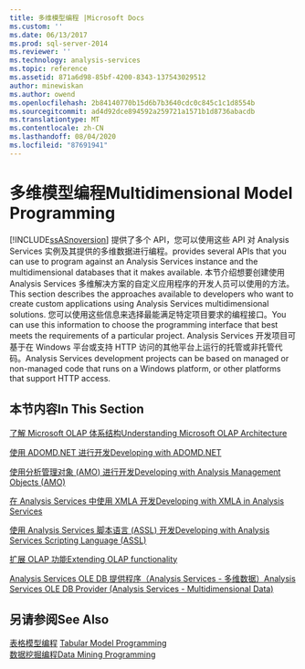 ```yaml
---
title: 多维模型编程 |Microsoft Docs
ms.custom: ''
ms.date: 06/13/2017
ms.prod: sql-server-2014
ms.reviewer: ''
ms.technology: analysis-services
ms.topic: reference
ms.assetid: 871a6d98-85bf-4200-8343-137543029512
author: minewiskan
ms.author: owend
ms.openlocfilehash: 2b84140770b15d6b7b3640cdc0c845c1c1d8554b
ms.sourcegitcommit: ad4d92dce894592a259721a1571b1d8736abacdb
ms.translationtype: MT
ms.contentlocale: zh-CN
ms.lasthandoff: 08/04/2020
ms.locfileid: "87691941"
---
```

# <a name="multidimensional-model-programming"></a><span data-ttu-id="bb7c5-102">多维模型编程</span><span class="sxs-lookup"><span data-stu-id="bb7c5-102">Multidimensional Model Programming</span></span>
  [!INCLUDE[ssASnoversion](../../includes/ssasnoversion-md.md)] <span data-ttu-id="bb7c5-103">提供了多个 API，您可以使用这些 API 对 Analysis Services 实例及其提供的多维数据进行编程。</span><span class="sxs-lookup"><span data-stu-id="bb7c5-103">provides several APIs that you can use to program against an Analysis Services instance and the multidimensional databases that it makes available.</span></span> <span data-ttu-id="bb7c5-104">本节介绍想要创建使用 Analysis Services 多维解决方案的自定义应用程序的开发人员可以使用的方法。</span><span class="sxs-lookup"><span data-stu-id="bb7c5-104">This section describes the approaches available to developers who want to create custom applications using Analysis Services multidimensional solutions.</span></span> <span data-ttu-id="bb7c5-105">您可以使用这些信息来选择最能满足特定项目要求的编程接口。</span><span class="sxs-lookup"><span data-stu-id="bb7c5-105">You can use this information to choose the programming interface that best meets the requirements of a particular project.</span></span> <span data-ttu-id="bb7c5-106">Analysis Services 开发项目可基于在 Windows 平台或支持 HTTP 访问的其他平台上运行的托管或非托管代码。</span><span class="sxs-lookup"><span data-stu-id="bb7c5-106">Analysis Services development projects can be based on managed or non-managed code that runs on a Windows platform, or other platforms that support HTTP access.</span></span>  
  
## <a name="in-this-section"></a><span data-ttu-id="bb7c5-107">本节内容</span><span class="sxs-lookup"><span data-stu-id="bb7c5-107">In This Section</span></span>  
 [<span data-ttu-id="bb7c5-108">了解 Microsoft OLAP 体系结构</span><span class="sxs-lookup"><span data-stu-id="bb7c5-108">Understanding Microsoft OLAP Architecture</span></span>](olap-physical/understanding-microsoft-olap-architecture.md)  
  
 [<span data-ttu-id="bb7c5-109">使用 ADOMD.NET 进行开发</span><span class="sxs-lookup"><span data-stu-id="bb7c5-109">Developing with ADOMD.NET</span></span>](https://docs.microsoft.com/bi-reference/adomd/developing-with-adomd-net)  
  
 [<span data-ttu-id="bb7c5-110">使用分析管理对象 (AMO) 进行开发</span><span class="sxs-lookup"><span data-stu-id="bb7c5-110">Developing with Analysis Management Objects &#40;AMO&#41;</span></span>](https://docs.microsoft.com/bi-reference/amo/developing-with-analysis-management-objects-amo)  
  
 [<span data-ttu-id="bb7c5-111">在 Analysis Services 中使用 XMLA 开发</span><span class="sxs-lookup"><span data-stu-id="bb7c5-111">Developing with XMLA in Analysis Services</span></span>](../multidimensional-models-scripting-language-assl-xmla/developing-with-xmla-in-analysis-services.md)  
  
 [<span data-ttu-id="bb7c5-112">使用 Analysis Services 脚本语言 (ASSL) 开发</span><span class="sxs-lookup"><span data-stu-id="bb7c5-112">Developing with Analysis Services Scripting Language &#40;ASSL&#41;</span></span>](scripting-language-assl/developing-with-analysis-services-scripting-language-assl.md)  
  
 [<span data-ttu-id="bb7c5-113">扩展 OLAP 功能</span><span class="sxs-lookup"><span data-stu-id="bb7c5-113">Extending OLAP functionality</span></span>](extending-olap/extending-olap-functionality.md)  
  
 [<span data-ttu-id="bb7c5-114">Analysis Services OLE DB 提供程序（Analysis Services - 多维数据）</span><span class="sxs-lookup"><span data-stu-id="bb7c5-114">Analysis Services OLE DB Provider &#40;Analysis Services - Multidimensional Data&#41;</span></span>](../dev-guide/analysis-services-ole-db-provider-analysis-services-multidimensional-data.md)  
  
## <a name="see-also"></a><span data-ttu-id="bb7c5-115">另请参阅</span><span class="sxs-lookup"><span data-stu-id="bb7c5-115">See Also</span></span>  
 <span data-ttu-id="bb7c5-116">[表格模型编程](../tabular-model-programming-compatibility-levels-1050-1103/tabular-model-programming-for-compatibility-levels-1050-through-1103.md) </span><span class="sxs-lookup"><span data-stu-id="bb7c5-116">[Tabular Model Programming](../tabular-model-programming-compatibility-levels-1050-1103/tabular-model-programming-for-compatibility-levels-1050-through-1103.md) </span></span>  
 [<span data-ttu-id="bb7c5-117">数据挖掘编程</span><span class="sxs-lookup"><span data-stu-id="bb7c5-117">Data Mining Programming</span></span>](../dev-guide/data-mining-programming.md)  
  
  
